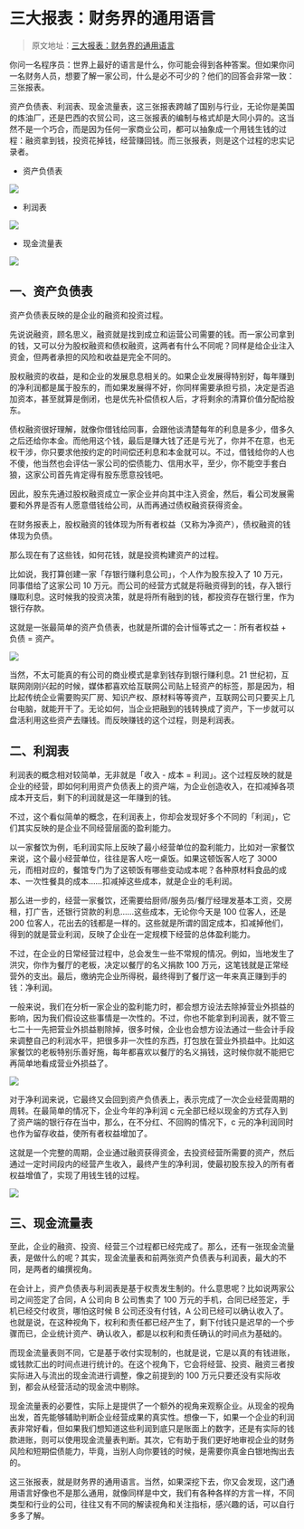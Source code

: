 # 三大报表：财务界的通用语言

> 原文地址：[三大报表：财务界的通用语言](https://mp.weixin.qq.com/s/KY_FgC1-joFaACL0fjU2Ag)

你问一名程序员：世界上最好的语言是什么，你可能会得到各种答案。但如果你问一名财务人员，想要了解一家公司，什么是必不可少的？他们的回答会非常一致：三张报表。

资产负债表、利润表、现金流量表，这三张报表跨越了国别与行业，无论你是美国的炼油厂，还是巴西的农贸公司，这三张报表的编制与格式却是大同小异的。这当然不是一个巧合，而是因为任何一家商业公司，都可以抽象成一个用钱生钱的过程：融资拿到钱，投资花掉钱，经营赚回钱。而三张报表，则是这个过程的忠实记录者。

- 资产负债表

![](./三大报表：财务界的通用语言/1658476958064-f7e91299-2de1-4840-a79c-2ce9aa9fbe39.webp)

- 利润表

![](./三大报表：财务界的通用语言/1658476958151-9335ab84-4272-48f3-be7e-e408b2822fe8.webp)

- 现金流量表

![](./三大报表：财务界的通用语言/1658476957976-c4c5809a-3785-4b91-8508-f7ee5755a330.webp)
## 一、资产负债表
资产负债表反映的是企业的融资和投资过程。

先说说融资，顾名思义，融资就是找到成立和运营公司需要的钱。而一家公司拿到的钱，又可以分为股权融资和债权融资，这两者有什么不同呢？同样是给企业注入资金，但两者承担的风险和收益是完全不同的。

股权融资的收益，是和企业的发展息息相关的。如果企业发展得特别好，每年赚到的净利润都是属于股东的，而如果发展得不好，你同样需要承担亏损，决定是否追加资本，甚至就算是倒闭，也是优先补偿债权人后，才将剩余的清算价值分配给股东。

债权融资很好理解，就像你借钱给同事，会跟他谈清楚每年的利息是多少，借多久之后还给你本金。而他用这个钱，最后是赚大钱了还是亏光了，你并不在意，也无权干涉，你只要求他按约定的时间偿还利息和本金就可以。不过，借钱给你的人也不傻，他当然也会评估一家公司的偿债能力、信用水平，至少，你不能空手套白狼，这家公司首先肯定得有股东愿意投钱吧。

因此，股东先通过股权融资成立一家企业并向其中注入资金，然后，看公司发展需要和外界是否有人愿意借钱给公司，从而再通过债权融资获得资金。

在财务报表上，股权融资的钱体现为所有者权益（又称为净资产），债权融资的钱体现为负债。

那么现在有了这些钱，如何花钱，就是投资构建资产的过程。

比如说，我打算创建一家「存银行赚利息公司」，个人作为股东投入了 10 万元，同事借给了这家公司 10 万元。而公司的经营方式就是将融资得到的钱，存入银行赚取利息。这时候我的投资决策，就是将所有融到的钱，都投资存在银行里，作为银行存款。

这就是一张最简单的资产负债表，也就是所谓的会计恒等式之一：所有者权益 + 负债 = 资产。

![](./三大报表：财务界的通用语言/1658476958978-b32307fa-0412-41c7-88e1-180252508e9b.webp)

当然，不太可能真的有公司的商业模式是拿到钱存到银行赚利息。21 世纪初，互联网刚刚兴起的时候，媒体都喜欢给互联网公司贴上轻资产的标签，那是因为，相比起传统企业需要购买厂房、知识产权、原材料等等资产，互联网公司只要买上几台电脑，就能开干了。无论如何，当企业把融到的钱转换成了资产，下一步就可以盘活利用这些资产去赚钱。而反映赚钱的这个过程，则是利润表。
## 二、利润表
利润表的概念相对较简单，无非就是「收入 - 成本 = 利润」。这个过程反映的就是企业的经营，即如何利用资产负债表上的资产端，为企业创造收入，在扣减掉各项成本开支后，剩下的利润就是这一年赚到的钱。

不过，这个看似简单的概念，在利润表上，你却会发现好多个不同的「利润」，它们其实反映的是企业不同经营层面的盈利能力。

以一家餐饮为例，毛利润实际上反映了最小经营单位的盈利能力，比如对一家餐饮来说，这个最小经营单位，往往是客人吃一桌饭。如果这顿饭客人吃了 3000 元，而相对应的，餐馆专门为了这顿饭有哪些变动成本呢？各种原材料食品的成本、一次性餐具的成本……扣减掉这些成本，就是企业的毛利润。

那么进一步的，经营一家餐饮，还需要给厨师/服务员/餐厅经理发基本工资，交房租，打广告，还银行贷款的利息……这些成本，无论你今天是 100 位客人，还是 200 位客人，花出去的钱都是一样的。这些就是所谓的固定成本，扣减掉他们，得到的就是营业利润，反映了企业在一定规模下经营的总体盈利能力。

不过，在企业的日常经营过程中，总会发生一些不常规的情况。例如，当地发生了洪灾，你作为餐厅的老板，决定以餐厅的名义捐款 100 万元，这笔钱就是正常经营外的支出。最后，缴纳完企业所得税，最终得到了餐厅这一年来真正赚到手的钱：净利润。

一般来说，我们在分析一家企业的盈利能力时，都会想方设法去除掉营业外损益的影响，因为我们假设这些事情是一次性的。不过，你也不能拿到利润表，就不管三七二十一先把营业外损益剔除掉，很多时候，企业也会想方设法通过一些会计手段来调整自己的利润水平，把很多非一次性的东西，打包放在营业外损益中。比如这家餐饮的老板特别乐善好施，每年都喜欢以餐厅的名义捐钱，这时候你就不能把它再简单地看成营业外损益了。

![](./三大报表：财务界的通用语言/1658476957980-787699bd-984f-4c7c-abbc-3d269a91fbf2.webp)

对于净利润来说，它最终又会回到资产负债表上，表示完成了一次企业经营周期的周转。在最简单的情况下，企业今年的净利润 c 元全部已经以现金的方式存入到了资产端的银行存在当中，那么，在不分红、不回购的情况下，c 元的净利润同时也作为留存收益，使所有者权益增加了。

这就是一个完整的周期，企业通过融资获得资金，去投资经营所需要的资产，然后通过一定时间段内的经营产生收入，最终产生的净利润，使最初股东投入的所有者权益增值了，实现了用钱生钱的过程。

![](./三大报表：财务界的通用语言/1658476959038-a6d59b53-bed0-4333-8aeb-066dc529529a.webp)
## 三、现金流量表
至此，企业的融资、投资、经营三个过程都已经完成了。那么，还有一张现金流量表，是做什么的呢？其实，现金流量表和前两张资产负债表与利润表，最大的不同，是两者的编撰视角。

在会计上，资产负债表与利润表是基于权责发生制的。什么意思呢？比如说两家公司之间签定了合同，A 公司向 B 公司售卖了 100 万元的手机，合同已经签定，手机已经交付收货，哪怕这时候 B 公司还没有付钱，A 公司已经可以确认收入了。也就是说，在这种视角下，权利和责任都已经产生了，剩下付钱只是迟早的一个步骤而已，企业统计资产、确认收入，都是以权利和责任确认的时间点为基础的。

而现金流量表则不同，它是基于收付实现制的，也就是说，它是以真的有钱进账，或钱款汇出的时间点进行统计的。在这个视角下，它会将经营、投资、融资三者按实际进入与流出的现金流进行调整，像之前提到的 100 万元只要还没有实际收到，都会从经营活动的现金流中剔除。

现金流量表的必要性，实际上是提供了一个额外的视角来观察企业。从现金的视角出发，首先能够辅助判断企业经营成果的真实性。想像一下，如果一个企业的利润表非常好看，但如果我们想知道这些利润到底只是账面上的数字，还是有实际的钱款进账，则可以使用现金流量表判断。其次，它有助于我们更好地审视企业的财务风险和短期偿债能力，毕竟，当别人向你要钱的时候，是需要你真金白银地掏出去的。

这三张报表，就是财务界的通用语言。当然，如果深挖下去，你又会发现，这门通用语言好像也不是那么通用，就像同样是中文，我们有各种各样的方言一样，不同类型和行业的公司，往往又有不同的解读视角和关注指标，感兴趣的话，可以自行多多了解。
